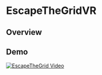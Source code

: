 # EscapeTheGridVR

## Overview

## Demo
[![EscapeTheGrid Video](https://github.com/jonytipton/EscapeTheGridVR/assets/42556403/89ab2300-1364-4b85-b848-76e3f9537c70)](https://github.com/jonytipton/EscapeTheGridVR/blob/master/Assets/TrimmedVrClip.mp4)
